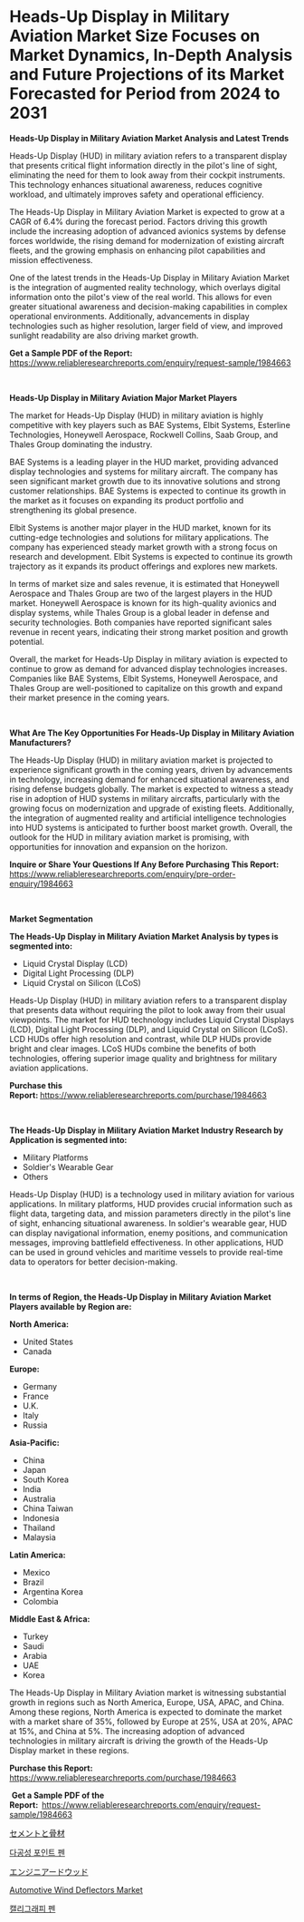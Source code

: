 <p><h1>Heads-Up Display in Military Aviation Market Size Focuses on Market Dynamics, In-Depth Analysis and Future Projections of its Market Forecasted for Period from 2024 to 2031</h1></p><p><strong>Heads-Up Display in Military Aviation Market Analysis and Latest Trends</strong></p>
<p><p>Heads-Up Display (HUD) in military aviation refers to a transparent display that presents critical flight information directly in the pilot's line of sight, eliminating the need for them to look away from their cockpit instruments. This technology enhances situational awareness, reduces cognitive workload, and ultimately improves safety and operational efficiency.</p><p>The Heads-Up Display in Military Aviation Market is expected to grow at a CAGR of 6.4% during the forecast period. Factors driving this growth include the increasing adoption of advanced avionics systems by defense forces worldwide, the rising demand for modernization of existing aircraft fleets, and the growing emphasis on enhancing pilot capabilities and mission effectiveness.</p><p>One of the latest trends in the Heads-Up Display in Military Aviation Market is the integration of augmented reality technology, which overlays digital information onto the pilot's view of the real world. This allows for even greater situational awareness and decision-making capabilities in complex operational environments. Additionally, advancements in display technologies such as higher resolution, larger field of view, and improved sunlight readability are also driving market growth.</p></p>
<p><strong>Get a Sample PDF of the Report:&nbsp;</strong> <a href="https://www.reliableresearchreports.com/enquiry/request-sample/1984663">https://www.reliableresearchreports.com/enquiry/request-sample/1984663</a></p>
<p>&nbsp;</p>
<p><strong>Heads-Up Display in Military Aviation Major Market Players</strong></p>
<p><p>The market for Heads-Up Display (HUD) in military aviation is highly competitive with key players such as BAE Systems, Elbit Systems, Esterline Technologies, Honeywell Aerospace, Rockwell Collins, Saab Group, and Thales Group dominating the industry. </p><p>BAE Systems is a leading player in the HUD market, providing advanced display technologies and systems for military aircraft. The company has seen significant market growth due to its innovative solutions and strong customer relationships. BAE Systems is expected to continue its growth in the market as it focuses on expanding its product portfolio and strengthening its global presence. </p><p>Elbit Systems is another major player in the HUD market, known for its cutting-edge technologies and solutions for military applications. The company has experienced steady market growth with a strong focus on research and development. Elbit Systems is expected to continue its growth trajectory as it expands its product offerings and explores new markets. </p><p>In terms of market size and sales revenue, it is estimated that Honeywell Aerospace and Thales Group are two of the largest players in the HUD market. Honeywell Aerospace is known for its high-quality avionics and display systems, while Thales Group is a global leader in defense and security technologies. Both companies have reported significant sales revenue in recent years, indicating their strong market position and growth potential.</p><p>Overall, the market for Heads-Up Display in military aviation is expected to continue to grow as demand for advanced display technologies increases. Companies like BAE Systems, Elbit Systems, Honeywell Aerospace, and Thales Group are well-positioned to capitalize on this growth and expand their market presence in the coming years.</p></p>
<p>&nbsp;</p>
<p><strong>What Are The Key Opportunities For Heads-Up Display in Military Aviation Manufacturers?</strong></p>
<p><p>The Heads-Up Display (HUD) in military aviation market is projected to experience significant growth in the coming years, driven by advancements in technology, increasing demand for enhanced situational awareness, and rising defense budgets globally. The market is expected to witness a steady rise in adoption of HUD systems in military aircrafts, particularly with the growing focus on modernization and upgrade of existing fleets. Additionally, the integration of augmented reality and artificial intelligence technologies into HUD systems is anticipated to further boost market growth. Overall, the outlook for the HUD in military aviation market is promising, with opportunities for innovation and expansion on the horizon.</p></p>
<p><strong>Inquire or Share Your Questions If Any Before Purchasing This Report:</strong> <a href="https://www.reliableresearchreports.com/enquiry/pre-order-enquiry/1984663">https://www.reliableresearchreports.com/enquiry/pre-order-enquiry/1984663</a></p>
<p>&nbsp;</p>
<p><strong>Market Segmentation</strong></p>
<p><strong>The Heads-Up Display in Military Aviation Market Analysis by types is segmented into:</strong></p>
<p><ul><li>Liquid Crystal Display (LCD)</li><li>Digital Light Processing (DLP)</li><li>Liquid Crystal on Silicon (LCoS)</li></ul></p>
<p><p>Heads-Up Display (HUD) in military aviation refers to a transparent display that presents data without requiring the pilot to look away from their usual viewpoints. The market for HUD technology includes Liquid Crystal Displays (LCD), Digital Light Processing (DLP), and Liquid Crystal on Silicon (LCoS). LCD HUDs offer high resolution and contrast, while DLP HUDs provide bright and clear images. LCoS HUDs combine the benefits of both technologies, offering superior image quality and brightness for military aviation applications.</p></p>
<p><strong>Purchase this Report:&nbsp;</strong><a href="https://www.reliableresearchreports.com/purchase/1984663">https://www.reliableresearchreports.com/purchase/1984663</a></p>
<p>&nbsp;</p>
<p><strong>The Heads-Up Display in Military Aviation Market Industry Research by Application is segmented into:</strong></p>
<p><ul><li>Military Platforms</li><li>Soldier's Wearable Gear</li><li>Others</li></ul></p>
<p><p>Heads-Up Display (HUD) is a technology used in military aviation for various applications. In military platforms, HUD provides crucial information such as flight data, targeting data, and mission parameters directly in the pilot's line of sight, enhancing situational awareness. In soldier's wearable gear, HUD can display navigational information, enemy positions, and communication messages, improving battlefield effectiveness. In other applications, HUD can be used in ground vehicles and maritime vessels to provide real-time data to operators for better decision-making.</p></p>
<p>&nbsp;</p>
<p><strong>In terms of Region, the Heads-Up Display in Military Aviation Market Players available by Region are:</strong></p>
<p>
    <p> <strong> North America: </strong>
        <ul>
            <li>United States</li>
            <li>Canada</li>
        </ul>
        </p> 
    <p> <strong> Europe: </strong>
        <ul>
            <li>Germany</li>
            <li>France</li>
            <li>U.K.</li>
            <li>Italy</li>
            <li>Russia</li>
        </ul>
        </p> 
    <p> <strong> Asia-Pacific: </strong>
        <ul>
            <li>China</li>
            <li>Japan</li>
            <li>South Korea</li>
            <li>India</li>
            <li>Australia</li>
            <li>China Taiwan</li>
            <li>Indonesia</li>
            <li>Thailand</li>
            <li>Malaysia</li>
        </ul>
        </p> 
    <p> <strong> Latin America: </strong>
        <ul>
            <li>Mexico</li>
            <li>Brazil</li>
            <li>Argentina Korea</li>
            <li>Colombia</li>
        </ul>
        </p> 
    <p> <strong> Middle East & Africa: </strong>
        <ul>
            <li>Turkey</li>
            <li>Saudi</li>
            <li>Arabia</li>
            <li>UAE</li>
            <li>Korea</li>
        </ul>
    </p>
    </p>
<p><p>The Heads-Up Display in Military Aviation market is witnessing substantial growth in regions such as North America, Europe, USA, APAC, and China. Among these regions, North America is expected to dominate the market with a market share of 35%, followed by Europe at 25%, USA at 20%, APAC at 15%, and China at 5%. The increasing adoption of advanced technologies in military aircraft is driving the growth of the Heads-Up Display market in these regions.</p></p>
<p><strong>Purchase this Report: </strong><a href="https://www.reliableresearchreports.com/purchase/1984663">https://www.reliableresearchreports.com/purchase/1984663</a></p>
<p>&nbsp;<strong>Get a Sample PDF of the Report:&nbsp;&nbsp;</strong><a href="https://www.reliableresearchreports.com/enquiry/request-sample/1984663">https://www.reliableresearchreports.com/enquiry/request-sample/1984663</a></p>
<p><strong></strong></p>
<p><p><a href="https://medium.com/@kathleencrooks2003/%E3%82%BB%E3%83%A1%E3%83%B3%E3%83%88%E3%81%8A%E3%82%88%E3%81%B3%E9%AA%A8%E6%9D%90%E5%B8%82%E5%A0%B4%E5%88%86%E6%9E%90-%E3%81%9D%E3%81%AEcagr-%E5%B8%82%E5%A0%B4%E3%82%BB%E3%82%B0%E3%83%A1%E3%83%B3%E3%83%86%E3%83%BC%E3%82%B7%E3%83%A7%E3%83%B3-%E3%81%8A%E3%82%88%E3%81%B3%E3%82%B0%E3%83%AD%E3%83%BC%E3%83%90%E3%83%AB%E7%94%A3%E6%A5%AD%E6%A6%82%E8%A6%81-4a08cd596ebb">セメントと骨材</a></p><p><a href="https://github.com/xvz497517413/Market-Research-Report-List-1/blob/main/255490413291.md">다공성 포인트 펜</a></p><p><a href="https://github.com/mcbeesbxa270/Market-Research-Report-List-1/blob/main/842632214199.md">エンジニアードウッド</a></p><p><a href="https://issuu.com/reportprime-2/docs/automotive-wind-deflectors-market-size-2030.pptx">Automotive Wind Deflectors Market</a></p><p><a href="https://github.com/vskv4779xr1/Market-Research-Report-List-1/blob/main/114330713292.md">캘리그래피 펜</a></p></p>